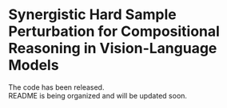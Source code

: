 # Synergistic Hard Sample Perturbation for Compositional Reasoning in Vision-Language Models

The code has been released.  
README is being organized and will be updated soon.
